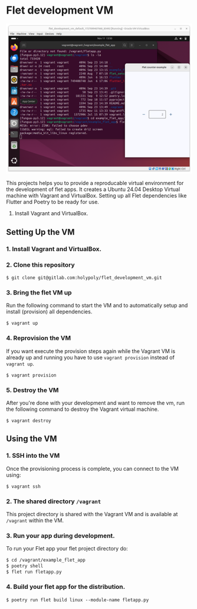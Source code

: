 # Flet development VM
![Example Flet App](media/exampleApp.png)


This projects helps you to provide a reproducable virtual environment for the development of flet apps.
It creates a Ubuntu 24.04 Desktop Virtual machine with Vagrant and VirtualBox. 
Setting up all Flet dependencies like Flutter and Poetry to be ready for use.

1. Install Vagrant and VirtualBox.

## Setting Up the VM

### 1. Install Vagrant and VirtualBox.

### 2. Clone this repository
    
 ```
$ git clone git@gitlab.com:holypoly/flet_development_vm.git
```

### 3. Bring the flet VM up
Run the following command to start the VM and to automatically setup and install (provision) all dependencies.

```
$ vagrant up
```

### 4. Reprovision the VM
If you want execute the provision steps again while the Vagrant VM is already up and running you have to use `vagrant provision` instead 
of `vagrant up`.

```
$ vagrant provision
```
### 5. Destroy the VM
After you're done with your development and want to remove the vm, run the following command to destroy the Vagrant virtual machine.

```
$ vagrant destroy
```

## Using the VM

### 1. SSH into the VM
Once the provisioning process is complete, you can connect to the VM using:

 ```
 $ vagrant ssh
 ```

### 2. The shared directory `/vagrant`
This project directory is shared with the Vagrant VM and is available at `/vagrant` within the VM.

### 3. Run your app during development.

To run your Flet app your flet project directory do:

```
$ cd /vagrant/example_flet_app
$ poetry shell
$ flet run fletapp.py
```

### 4. Build your flet app for the distribution.

```
$ poetry run flet build linux --module-name fletapp.py
```
